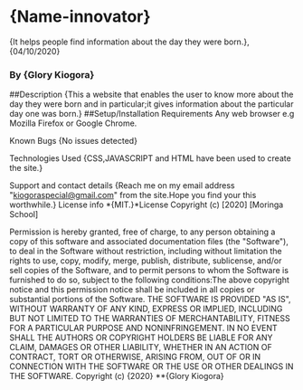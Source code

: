 # {Name-innovator}
{It helps people find information about the day they were born.},
{04/10/2020}
### By {Glory Kiogora}
##Description
{This a website that enables the user to know more about the day they were born and in particular;it gives information about the particular day one was born.}
##Setup/Installation Requirements
Any web browser e.g Mozilla Firefox or Google Chrome.

Known Bugs {No issues detected}

Technologies Used {CSS,JAVASCRIPT and HTML have been used to create the site.}

Support and contact details {Reach me on my email address "kiogoraspecial@gmail.com" from the site.Hope you find your this worthwhile.} License info *{MIT.}*License Copyright (c) [2020] [Moringa School]

Permission is hereby granted, free of charge, to any person obtaining a copy of this software and associated documentation files (the "Software"), to deal in the Software without restriction, including without limitation the rights to use, copy, modify, merge, publish, distribute, sublicense, and/or sell copies of the Software, and to permit persons to whom the Software is furnished to do so, subject to the following conditions:The above copyright notice and this permission notice shall be included in all copies or substantial portions of the Software. THE SOFTWARE IS PROVIDED "AS IS", WITHOUT WARRANTY OF ANY KIND, EXPRESS OR IMPLIED, INCLUDING BUT NOT LIMITED TO THE WARRANTIES OF MERCHANTABILITY, FITNESS FOR A PARTICULAR PURPOSE AND NONINFRINGEMENT. IN NO EVENT SHALL THE AUTHORS OR COPYRIGHT HOLDERS BE LIABLE FOR ANY CLAIM, DAMAGES OR OTHER LIABILITY, WHETHER IN AN ACTION OF CONTRACT, TORT OR OTHERWISE, ARISING FROM, OUT OF OR IN CONNECTION WITH THE SOFTWARE OR THE USE OR OTHER DEALINGS IN THE SOFTWARE.
Copyright (c) {2020} **{Glory Kiogora}
